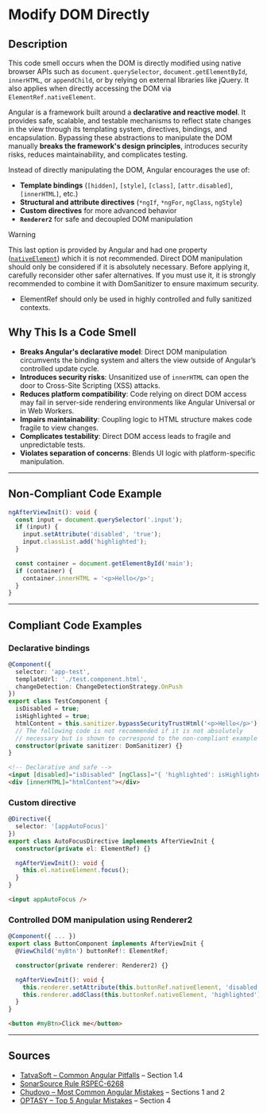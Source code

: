 # Modify DOM Directly

## Description

This code smell occurs when the DOM is directly modified using native browser APIs such as `document.querySelector`, `document.getElementById`, `innerHTML`, or `appendChild`, or by relying on external libraries like jQuery. It also applies when directly accessing the DOM via `ElementRef.nativeElement`.

Angular is a framework built around a **declarative and reactive model**. It provides safe, scalable, and testable mechanisms to reflect state changes in the view through its templating system, directives, bindings, and encapsulation. Bypassing these abstractions to manipulate the DOM manually **breaks the framework's design principles**, introduces security risks, reduces maintainability, and complicates testing.

Instead of directly manipulating the DOM, Angular encourages the use of:

- **Template bindings** (`[hidden]`, `[style]`, `[class]`, `[attr.disabled]`, `[innerHTML]`, etc.)
- **Structural and attribute directives** (`*ngIf`, `*ngFor`, `ngClass`, `ngStyle`)
- **Custom directives** for more advanced behavior
- **`Renderer2`** for safe and decoupled DOM manipulation

> [!warning]
> This last option is provided by Angular and had one property ([`nativeElement`](https://angular.dev/api/core/ElementRef)) which it is not recommended. Direct DOM manipulation should only be considered if it is absolutely necessary. Before applying it, carefully reconsider other safer alternatives. If you must use it, it is strongly recommended to combine it with DomSanitizer to ensure maximum security.

- ElementRef should only be used in highly controlled and fully sanitized contexts.

## Why This Is a Code Smell

- **Breaks Angular's declarative model**: Direct DOM manipulation circumvents the binding system and alters the view outside of Angular’s controlled update cycle.
- **Introduces security risks**: Unsanitized use of `innerHTML` can open the door to Cross-Site Scripting (XSS) attacks.
- **Reduces platform compatibility**: Code relying on direct DOM access may fail in server-side rendering environments like Angular Universal or in Web Workers.
- **Impairs maintainability**: Coupling logic to HTML structure makes code fragile to view changes.
- **Complicates testability**: Direct DOM access leads to fragile and unpredictable tests.
- **Violates separation of concerns**: Blends UI logic with platform-specific manipulation.

---

## Non-Compliant Code Example

```ts
ngAfterViewInit(): void {
  const input = document.querySelector('.input');
  if (input) {
    input.setAttribute('disabled', 'true');
    input.classList.add('highlighted');
  }

  const container = document.getElementById('main');
  if (container) {
    container.innerHTML = '<p>Hello</p>';
  }
}
```

---

## Compliant Code Examples

### Declarative bindings

```ts
@Component({
  selector: 'app-test',
  templateUrl: './test.component.html',
  changeDetection: ChangeDetectionStrategy.OnPush
})
export class TestComponent {
  isDisabled = true;
  isHighlighted = true;
  htmlContent = this.sanitizer.bypassSecurityTrustHtml('<p>Hello</p>');
  // The following code is not recommended if it is not absolutely 
  // necessary but is shown to correspond to the non-compliant example
  constructor(private sanitizer: DomSanitizer) {}
}
```

```html
<!-- Declarative and safe -->
<input [disabled]="isDisabled" [ngClass]="{ 'highlighted': isHighlighted }" />
<div [innerHTML]="htmlContent"></div>
```

### Custom directive

```ts
@Directive({
  selector: '[appAutoFocus]'
})
export class AutoFocusDirective implements AfterViewInit {
  constructor(private el: ElementRef) {}

  ngAfterViewInit(): void {
    this.el.nativeElement.focus();
  }
}
```

```html
<input appAutoFocus />
```

### Controlled DOM manipulation using Renderer2

```ts
@Component({ ... })
export class ButtonComponent implements AfterViewInit {
  @ViewChild('myBtn') buttonRef!: ElementRef;

  constructor(private renderer: Renderer2) {}

  ngAfterViewInit(): void {
    this.renderer.setAttribute(this.buttonRef.nativeElement, 'disabled', 'true');
    this.renderer.addClass(this.buttonRef.nativeElement, 'highlighted');
  }
}
```

```html
<button #myBtn>Click me</button>
```

---

## Sources

- [TatvaSoft – Common Angular Pitfalls](https://www.tatvasoft.com/outsourcing/2021/07/top-angular-developer-pitfalls.html) – Section 1.4
- [SonarSource Rule RSPEC-6268](https://rules.sonarsource.com/typescript/RSPEC-6268/)
- [Chudovo – Most Common Angular Mistakes](https://chudovo.com/most-common-angular-mistakes-every-developer-should-avoid/) – Sections 1 and 2
- [OPTASY – Top 5 Angular Mistakes](https://medium.com/@OPTASY.com/what-are-the-5-most-common-angular-mistakes-that-developers-make-53f6d7c5bf65) – Section 4
